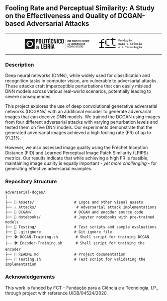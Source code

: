 ## Fooling Rate and Perceptual Similarity: A Study on the Effectiveness and Quality of DCGAN-based Adversarial Attacks

---

<p align="center">
    <img src="Assets/CIIC-FCT.png" width="75%"/>
</p>

---

### Description
Deep neural networks (DNNs), while widely used for classification and recognition tasks in computer vision, are vulnerable to adversarial attacks. These attacks craft imperceptible perturbations that can easily mislead DNN models across various real-world scenarios, potentially leading to severe consequences. 

This project explores the use of deep convolutional generative adversarial networks (DCGANs) with an additional encoder to generate adversarial images that can deceive DNN models. We trained the DCGAN using images from four different adversarial attacks with varying perturbation levels and tested them on five DNN models. Our experiments demonstrate that the generated adversarial images achieved a high fooling rate (FR) of up to 91.21%. 

However, we also assessed image quality using the Fréchet Inception Distance (FID) and Learned Perceptual Image Patch Similarity (LPIPS) metrics. Our results indicate that while achieving a high FR is feasible, maintaining image quality is equally important - _yet more challenging_ - for generating effective adversarial examples.

### Repository Structure
```
adversarial-dcgan/
│
├── 🎨 Assets/                  # Logos and other visual assets
├── ⚔️ Attacks/                  # Adversarial attack implementations
├── 🧠 DCGAN/                   # DCGAN and encoder source code
├── 📓 Notebooks/               # Jupyter notebooks with pre-trained models
├── 🧪 Testing/                 # Test scripts and sample evaluations
├── 🙈 .gitignore               # Git ignore file
├── 🛠️ DCGAN-Training.sh        # Shell script for training DCGAN
├── 🛠️ Encoder-Training.sh      # Shell script for training the encoder
├── 📜 README.md                # Project documentation
├── 🚀 Testing.sh               # Test script for validating the implementation
```

### Acknowledgements
This work is funded by FCT - Fundação para a Ciência e a Tecnologia, I.P., through project with reference UIDB/04524/2020.